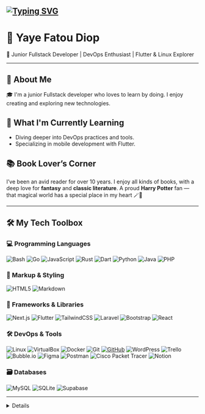 ## [![Typing SVG](https://readme-typing-svg.herokuapp.com?font=Fira+Code&weight=600&pause=100&width=435&lines=Hi+there+%F0%9F%91%8B)](https://git.io/typing-svg)

# 🌸 Yaye Fatou Diop

🌈 Junior Fullstack Developer | DevOps Enthusiast | Flutter & Linux Explorer

---

## 🌟 About Me

🎓 I'm a junior Fullstack developer who loves to learn by doing. I enjoy creating and exploring new technologies.

## 🌱 What I'm Currently Learning

- Diving deeper into DevOps practices and tools.
- Specializing in mobile development with Flutter.

## 📚 Book Lover’s Corner

I’ve been an avid reader for over 10 years. I enjoy all kinds of books, with a deep love for **fantasy** and **classic literature**.
A proud **Harry Potter** fan — that magical world has a special place in my heart 🪄📖

---

## 🛠️ My Tech Toolbox

### 💻 Programming Languages

![Bash](https://img.shields.io/badge/Bash-121011?style=for-the-badge&logo=gnu-bash&logoColor=white)
![Go](https://img.shields.io/badge/Go-00ADD8?style=for-the-badge&logo=go&logoColor=white)
![JavaScript](https://img.shields.io/badge/JavaScript-F7DF1E?style=for-the-badge&logo=javascript&logoColor=black)
![Rust](https://img.shields.io/badge/Rust-000000?style=for-the-badge&logo=rust&logoColor=white)
![Dart](https://img.shields.io/badge/Dart-0175C2?style=for-the-badge&logo=dart&logoColor=white)
![Python](https://img.shields.io/badge/Python-3776AB?style=for-the-badge&logo=python&logoColor=white)
![Java](https://img.shields.io/badge/Java-ED8B00?style=for-the-badge&logo=java&logoColor=white)
![PHP](https://img.shields.io/badge/PHP-777BB4?style=for-the-badge&logo=php&logoColor=white)

### 📄 Markup & Styling

![HTML5](https://img.shields.io/badge/html5-%23E34F26.svg?style=for-the-badge&logo=html5&logoColor=white)
![Markdown](https://img.shields.io/badge/markdown-%23000000.svg?style=for-the-badge&logo=markdown&logoColor=white)

### 🎨 Frameworks & Libraries

![Next.js](https://img.shields.io/badge/next.js-000000?style=for-the-badge&logo=nextdotjs&logoColor=white)
![Flutter](https://img.shields.io/badge/Flutter-02569B?style=for-the-badge&logo=flutter&logoColor=white)
![TailwindCSS](https://img.shields.io/badge/Tailwind_CSS-38B2AC?style=for-the-badge&logo=tailwind-css&logoColor=white)
![Laravel](https://img.shields.io/badge/Laravel-FF2D20?style=for-the-badge&logo=laravel&logoColor=white)
![Bootstrap](https://img.shields.io/badge/Bootstrap-563D7C?style=for-the-badge&logo=bootstrap&logoColor=white)
![React](https://img.shields.io/badge/React-20232A?style=for-the-badge&logo=react&logoColor=61DAFB)

### 🛠️ DevOps & Tools

![Linux](https://img.shields.io/badge/Linux-FCC624?style=for-the-badge&logo=linux&logoColor=black)
![VirtualBox](https://img.shields.io/badge/VirtualBox-183A61?style=for-the-badge&logo=virtualbox&logoColor=white)
![Docker](https://img.shields.io/badge/Docker-2496ED?style=for-the-badge&logo=docker&logoColor=white)
![Git](https://img.shields.io/badge/Git-F05032?style=for-the-badge&logo=git&logoColor=white)
[![GitHub](https://img.shields.io/badge/GitHub-100000?style=for-the-badge&logo=github&logoColor=white)](https://github.com)
![WordPress](https://img.shields.io/badge/WordPress-21759B?style=for-the-badge&logo=wordpress&logoColor=white)
![Trello](https://img.shields.io/badge/Trello-0052CC?style=for-the-badge&logo=trello&logoColor=white)
![Bubble.io](https://img.shields.io/badge/Bubble.io-000000?style=for-the-badge&logo=bubble&logoColor=white)
![Figma](https://img.shields.io/badge/Figma-F24E1E?style=for-the-badge&logo=figma&logoColor=white)
![Postman](https://img.shields.io/badge/Postman-FF6C37?style=for-the-badge&logo=postman&logoColor=white)
![Cisco Packet Tracer](https://img.shields.io/badge/Cisco%20Packet%20Tracer-1BA0D7?style=for-the-badge&logo=cisco&logoColor=white)
![Notion](https://img.shields.io/badge/Notion-%23000000.svg?style=for-the-badge&logo=notion&logoColor=white)

### 🗃️ Databases

![MySQL](https://img.shields.io/badge/MySQL-4479A1?style=for-the-badge&logo=mysql&logoColor=white)
![SQLite](https://img.shields.io/badge/SQLite-07405E?style=for-the-badge&logo=sqlite&logoColor=white)
![Supabase](https://img.shields.io/badge/Supabase-3ECF8E?style=for-the-badge&logo=supabase&logoColor=white)

---

<details>
<p align="center">
  <a href="https://github.com/yayediop2">
    <img src="http://github-profile-summary-cards.vercel.app/api/cards/profile-details?username=yayediop2&hide_border=true&theme=transparent" />
  </a>
  <a href="https://github.com/yayediop2">
    <img src="https://github-readme-activity-graph.vercel.app/graph?username=yayediop2&bg_color=0d1117&color=708090&line=139ae1&point=ffffff&area=true&hide_border=true&card_width=338&theme=transparent" />
  </a>
  <a href="https://github.com/yayediop2">
    <img src="https://github-readme-streak-stats.herokuapp.com/?user=yayediop2&hide_border=true&card_width=338&theme=transparent" />
  </a>
  <a href="https://github.com/yayediop2">
    <img src="http://github-profile-summary-cards.vercel.app/api/cards/stats?username=yayediop2&card_width=338&theme=transparent" />
  </a>
  <a href="https://github.com/yayediop2">
    <img src="https://github-readme-stats.vercel.app/api/top-langs/?username=yayediop2&hide_border=true&card_width=338&theme=transparent" />
  </a>
</p>
</details>


